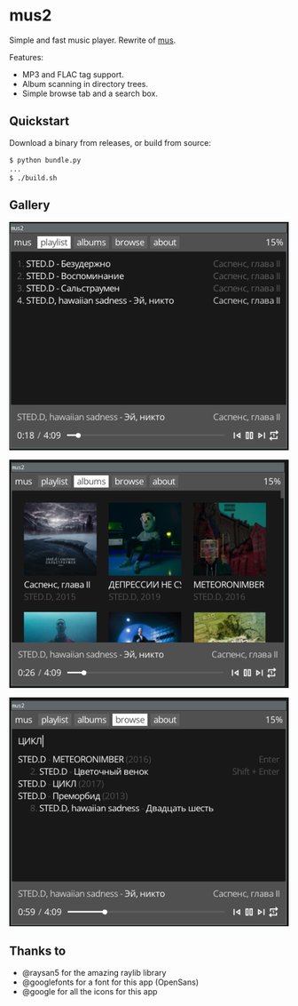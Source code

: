 # mus2
Simple and fast music player. Rewrite of [mus](https://github.com/thisisignitedoreo/mus).

Features:
- MP3 and FLAC tag support.
- Album scanning in directory trees.
- Simple browse tab and a search box.

## Quickstart
Download a binary from releases, or build from source:
```console
$ python bundle.py
...
$ ./build.sh
```

## Gallery
![Screenshot 1](screenshots/screenshot1.png)

![Screenshot 2](screenshots/screenshot2.png)

![Screenshot 3](screenshots/screenshot3.png)

## Thanks to
- @raysan5 for the amazing raylib library
- @googlefonts for a font for this app (OpenSans)
- @google for all the icons for this app

